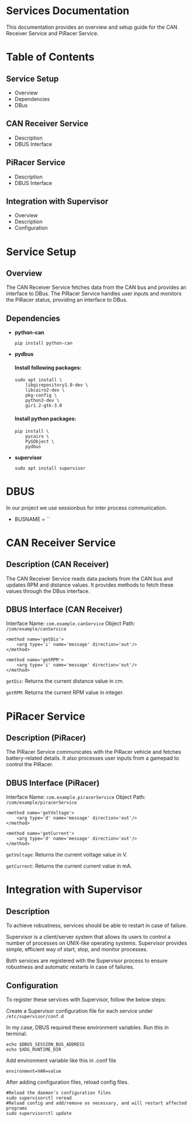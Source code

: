 # Services Documentation
This documentation provides an overview and setup guide for the CAN Receiver Service and PiRacer Service.

# Table of Contents
## Service Setup
- Overview
- Dependencies
- DBus
## CAN Receiver Service
- Description
- DBUS Interface
## PiRacer Service
- Description
- DBUS Interface
## Integration with Supervisor
- Overview
- Description
- Configuration

# Service Setup
## Overview
The CAN Receiver Service fetches data from the CAN bus and provides an interface to DBus. The PiRacer Service handles user inputs and monitors the PiRacer status, providing an interface to DBus.

## Dependencies
- **python-can**
	```
	pip install python-can
	```
- **pydbus**
	#### Install following packages:
	```
	sudo apt install \
		libgirepository1.0-dev \
		libcairo2-dev \
		pkg-config \
		python3-dev \
		gir1.2-gtk-3.0
	```
	#### Install python packages:
	```
	pip install \
		pycairo \
		PyGObject \
		pydbus
	```
- **supervisor**
	```
	sudo apt install supervisor
	```

# DBUS
In our project we use sessionbus for inter process communication.
- BUSNAME = ``

# CAN Receiver Service
## Description (CAN Receiver)
The CAN Receiver Service reads data packets from the CAN bus and updates RPM and distance values. It provides methods to fetch these values through the DBus interface.

## DBUS Interface (CAN Receiver)
Interface Name: `com.example.canService`
Object Path: `/com/example/canService`
```
<method name='getDis'>
	<arg type='i' name='message' direction='out'/>
</method>

<method name='getRPM'>
	<arg type='i' name='message' direction='out'/>
</method>
```
`getDis`: Returns the current distance value in cm.

`getRPM`: Returns the current RPM value in integer.

# PiRacer Service
## Description (PiRacer)
The PiRacer Service communicates with the PiRacer vehicle and fetches battery-related details. It also processes user inputs from a gamepad to control the PiRacer.

## DBUS Interface (PiRacer)
Interface Name: `com.example.piracerService`
Object Path: `/com/example/piracerService`
```
<method name='getVoltage'>
	<arg type='d' name='message' direction='out'/>
</method>

<method name='getCurrent'>
	<arg type='d' name='message' direction='out'/>
</method>
```
`getVoltage`: Returns the current voltage value in V.

`getCurrent`: Returns the current current value in mA.

# Integration with Supervisor
## Description
To achieve robustness, services should be able to restart in case of failure.

Supervisor is a client/server system that allows its users to control a number of processes on UNIX-like operating systems. Supervisor provides simple, efficient way of start, stop, and monitor processes. 

Both services are registered with the Supervisor process to ensure robustness and automatic restarts in case of failures.

## Configuration
To register these services with Supervisor, follow the below steps:

Create a Supervisor configuration file for each service under `/etc/supervisor/conf.d`

In my case, DBUS required these environment variables. Run this in terminal.
```
echo $DBUS_SESSION_BUS_ADDRESS
echo $XDG_RUNTIME_DIR
```
Add environment variable like this in .conf file
```
environment=VAR=value
```

After adding configuration files, reload config files.
```
#Reload the daemon’s configuration files
sudo supervisorctl reread
#Reload config and add/remove as necessary, and will restart affected programs
sudo supervisorctl update
```